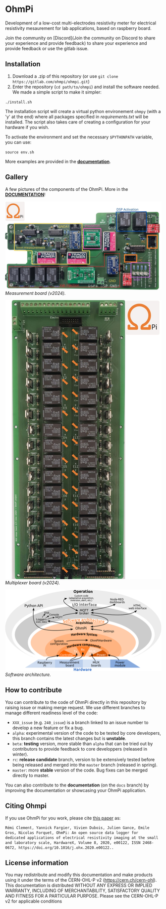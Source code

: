 # OhmPi

Development of a low-cost multi-electrodes resistivity meter for electrical resistivity mesaurement for lab applications, based on raspberry board.

Join the community on [Discord](Join the community on Discord to share your experience and provide feedback) to share your experience and provide feedback or use the gitlab issue.

## Installation

1. Download a .zip of this repository (or use `git clone https://gitlab.com/ohmpi/ohmpi.git`)
2. Enter the repository (`cd path/to/ohmpi`) and install the software needed. We made a simple script to make it simpler:

`./install.sh`

The installation script will create a virtual python environement `ohmpy` (with a 'y' at the end) where all packages specified in *requirements.txt* will be installed. The script also takes care of creating a configuration for your hardware if you wish.

To activate the environment and set the necessary `$PYTHONPATH` variable, you can use:

`source env.sh`

More examples are provided in the **[documentation](https://ohmpi.gitlab.io/ohmpi/)**.


## Gallery

A few pictures of the components of the OhmPi. More in the [**DOCUMENTATION**](https://ohmpi.gitlab.io/ohmpi/)!

![measurment board](doc/source/img/mb.2024.x.x/32.jpg)
*Measurement board (v2024).*

![multiplexer board](doc/source/img/mux.2024.0.x/7.jpg)
*Multiplexer board (v2024).*

![software architecure](doc/source/img/software/ohmpi_2024_architecture.png)
*Software architecture.*


## How to contribute

You can contribute to the code of OhmPi directly in this repository by raising issue or making merge request. We use different branches to manage different readiness level of the code:
- `XXX_issue` (e.g. `240_issue`) is a branch linked to an issue number to develop a new feature or fix a bug.
- `alpha`: experimental version of the code to be tested by core developers, this branch contains the latest changes but is **unstable**.
- `beta`: **testing** version, more stable than `alpha` that can be tried out by contributors to provide feedback to core developpers (released in winter). 
- `rc`: **release candidate** branch, version to be extensively tested before being released and merged into the `master` branch (released in spring).
- `master`: more **stable** version of the code. Bug fixes can be merged directly to master.

You can also contribute to the **documentation** (on the `docs` branch) by improving the documentation or showcasing your OhmPi application.


## Citing Ohmpi

If you use OhmPi for you work, please cite [this paper](https://www.sciencedirect.com/science/article/pii/S2468067220300316) as:

    Rémi Clement, Yannick Fargier, Vivien Dubois, Julien Gance, Emile Gros, Nicolas Forquet, OhmPi: An open source data logger for 
    dedicated applications of electrical resistivity imaging at the small and laboratory scale, HardwareX, Volume 8, 2020, e00122, ISSN 2468-0672, https://doi.org/10.1016/j.ohx.2020.e00122..


## License information

You may redistribute and modify this documentation and make products using it under the terms of the CERN-OHL-P v2 (https://cern.ch/cern-ohl). This documentation is distributed WITHOUT ANY EXPRESS OR IMPLIED WARRANTY, INCLUDING OF MERCHANTABILITY, SATISFACTORY QUALITY AND FITNESS FOR A PARTICULAR PURPOSE. Please see the CERN-OHL-P v2 for applicable conditions
